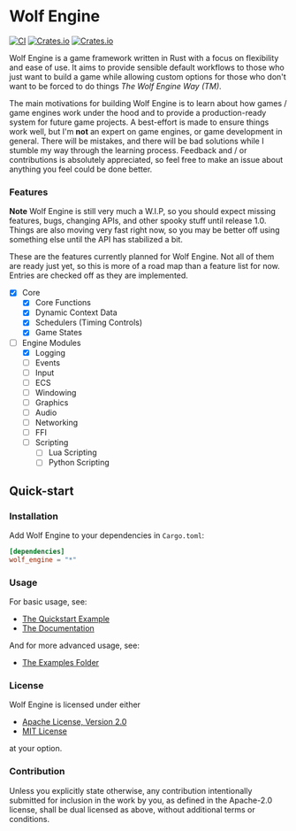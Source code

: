 # Wolf Engine

[![CI](https://github.com/AlexiWolf/wolf_engine/actions/workflows/ci.yml/badge.svg)](https://github.com/AlexiWolf/wolf_engine/actions/workflows/ci.yml)
[![Crates.io](https://img.shields.io/crates/l/wolf_engine)](https://github.com/AlexiWolf/wolf_engine#license)
[![Crates.io](https://img.shields.io/crates/v/wolf_engine)](https://crates.io/crates/wolf_engine)

Wolf Engine is a game framework written in Rust with a focus on flexibility and ease of use.   It aims to provide 
sensible default workflows to those who just want to build a game while allowing custom options for those who don't 
want to be forced to do things *The Wolf Engine Way (TM)*.  

The main motivations for building Wolf Engine is to learn about how games / game engines work under the hood and to 
provide a production-ready system for future game projects.  A best-effort is made to ensure things work well, but I'm 
**not** an expert on game engines, or game development in general.  There will be mistakes, and there will be bad 
solutions while I stumble my way through the learning process.  Feedback and / or contributions is absolutely 
appreciated, so feel free to make an issue about anything you feel could be done better.

### Features

**Note**  Wolf Engine is still very much a W.I.P, so you should expect missing features, bugs, changing APIs, and 
other spooky stuff until release 1.0.  Things are also moving very fast right now, so you may be better off using 
something else until the API has stabilized a bit.

These are the features currently planned for Wolf Engine.  Not all of them are ready just yet, so this is more of a 
road map than a feature list for now.  Entries are checked off as they are implemented.

- [x] Core
  - [x] Core Functions
  - [x] Dynamic Context Data 
  - [x] Schedulers (Timing Controls)
  - [x] Game States
- [ ] Engine Modules
  - [x] Logging
  - [ ] Events
  - [ ] Input 
  - [ ] ECS
  - [ ] Windowing
  - [ ] Graphics
  - [ ] Audio
  - [ ] Networking 
  - [ ] FFI
  - [ ] Scripting
    - [ ] Lua Scripting
    - [ ] Python Scripting 

## Quick-start 

### Installation

Add Wolf Engine to your dependencies in `Cargo.toml`:

```TOML
[dependencies]
wolf_engine = "*"
```

### Usage 

For basic usage, see:

 - [The Quickstart Example](https://github.com/AlexiWolf/wolf_engine/blob/main/examples/quickstart.rs)
 - [The Documentation](https://docs.rs/wolf_engine/latest/wolf_engine/) 

And for more advanced usage, see:

 - [The Examples Folder](https://github.com/AlexiWolf/wolf_engine/tree/main/examples)

### License

Wolf Engine is licensed under either 

- [Apache License, Version 2.0](LICENSE-APACHE)
- [MIT License](LICENSE-MIT)

at your option.

### Contribution

Unless you explicitly state otherwise, any contribution intentionally submitted for inclusion in the work by you, as 
defined in the Apache-2.0 license, shall be dual licensed as above, without additional terms or conditions.

